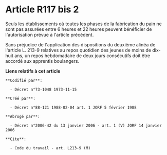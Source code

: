 # Article R117 bis 2

Seuls les établissements où toutes les phases de la fabrication du pain ne sont pas assurées entre 6 heures et 22 heures
peuvent bénéficier de l'autorisation prévue à l'article précédent.

Sans préjudice de l'application des dispositions du deuxième alinéa de l'article L. 213-9 relatives au repos quotidien des
jeunes de moins de dix-huit ans, un repos hebdomadaire de deux jours consécutifs doit être accordé aux apprentis boulangers.

**Liens relatifs à cet article**

	**Codifié par**:

	  - Décret n°73-1048 1973-11-15

	**Créé par**:

	  - Décret n°88-121 1988-02-04 art. 1 JORF 5 février 1988

	**Abrogé par**:

	  - Décret n°2006-42 du 13 janvier 2006 - art. 1 (V) JORF 14 janvier 2006

	**Cite**:

	  - Code du travail - art. L213-9 (M)
